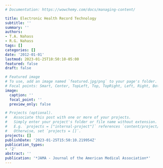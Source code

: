 ```yaml
---
# Documentation: https://wowchemy.com/docs/managing-content/

title: Electronic Health Record Technology
subtitle: ''
summary: ''
authors:
- T.A. Nahass
- R.G. Nahass
tags: []
categories: []
date: '2012-01-01'
lastmod: 2023-01-25T10:50:10-05:00
featured: false
draft: false

# Featured image
# To use, add an image named `featured.jpg/png` to your page's folder.
# Focal points: Smart, Center, TopLeft, Top, TopRight, Left, Right, BottomLeft, Bottom, BottomRight.
image:
  caption: ''
  focal_point: ''
  preview_only: false

# Projects (optional).
#   Associate this post with one or more of your projects.
#   Simply enter your project's folder or file name without extension.
#   E.g. `projects = ["internal-project"]` references `content/project/deep-learning/index.md`.
#   Otherwise, set `projects = []`.
projects: []
publishDate: '2023-01-25T15:50:10.219954Z'
publication_types:
- '2'
abstract: ''
publication: '*JAMA - Journal of the American Medical Association*'
---
```

